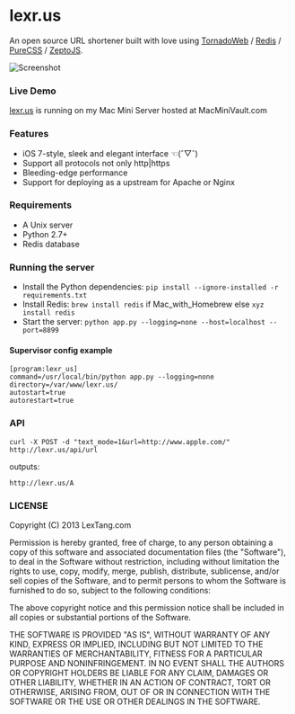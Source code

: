 # lexr.us

An open source URL shortener built with love
using [TornadoWeb](http://www.tornadoweb.org) / [Redis](http://redis.io/) / [PureCSS](http://purecss.io/) / [ZeptoJS](http://zeptojs.com).

![Screenshot](https://f.cloud.github.com/assets/219689/824974/8d41befa-f057-11e2-8ebc-8129357da309.png)


### Live Demo

[lexr.us](http://lexr.us) is running on my Mac Mini Server hosted at MacMiniVault.com


### Features

* iOS 7-style, sleek and elegant interface ☜(ˆ▽ˆ)
* Support all protocols not only http|https
* Bleeding-edge performance
* Support for deploying as a upstream for Apache or Nginx


### Requirements

* A Unix server
* Python 2.7+
* Redis database


### Running the server

* Install the Python dependencies: ```pip install --ignore-installed -r requirements.txt```
* Install Redis: ```brew install redis``` if Mac_with_Homebrew else ```xyz install redis```
* Start the server: ```python app.py --logging=none --host=localhost --port=8899```

#### Supervisor config example

```
[program:lexr_us]
command=/usr/local/bin/python app.py --logging=none
directory=/var/www/lexr.us/
autostart=true
autorestart=true
```

### API

```
curl -X POST -d "text_mode=1&url=http://www.apple.com/" http://lexr.us/api/url
```

outputs:

```
http://lexr.us/A
```


### LICENSE

Copyright (C) 2013 LexTang.com

Permission is hereby granted, free of charge, to any person obtaining a copy of this software and associated documentation files (the "Software"), to deal in the Software without restriction, including without limitation the rights to use, copy, modify, merge, publish, distribute, sublicense, and/or sell copies of the Software, and to permit persons to whom the Software is furnished to do so, subject to the following conditions:

The above copyright notice and this permission notice shall be included in all copies or substantial portions of the Software.

THE SOFTWARE IS PROVIDED "AS IS", WITHOUT WARRANTY OF ANY KIND, EXPRESS OR IMPLIED, INCLUDING BUT NOT LIMITED TO THE WARRANTIES OF MERCHANTABILITY, FITNESS FOR A PARTICULAR PURPOSE AND NONINFRINGEMENT. IN NO EVENT SHALL THE AUTHORS OR COPYRIGHT HOLDERS BE LIABLE FOR ANY CLAIM, DAMAGES OR OTHER LIABILITY, WHETHER IN AN ACTION OF CONTRACT, TORT OR OTHERWISE, ARISING FROM, OUT OF OR IN CONNECTION WITH THE SOFTWARE OR THE USE OR OTHER DEALINGS IN THE SOFTWARE.